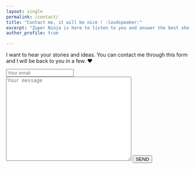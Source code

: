 ```yaml
---
layout: single
permalink: /contact/
title: "Contact me, it will be nice ! :loudspeaker:"
excerpt: "Zuper Ninja is here to listen to you and answer the best she can."
author_profile: true

---
```




I want to hear your stories and ideas. You can contact me through this form and I will be back to you in a few. :heart:

<form method="POST" action="https://formspree.io/annecamille.gilbert@gmail.com" style="background: transparent; border:none;">
  <input name="_subject" value="Formulaire de contact ZuperNinja" type="hidden">
  <input name="email" placeholder="Your email" class="notice--info" style="margin: 0 0 !important;" type="email">
  <textarea name="message" placeholder="Your message" class="notice--info" rows="15" cols="40" style="margin: 0 0 !important;"></textarea>
  <button type="submit" class="btn btn--warning">SEND</button>
</form>

